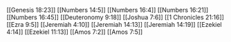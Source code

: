 [[Genesis 18:23]]
[[Numbers 14:5]]
[[Numbers 16:4]]
[[Numbers 16:21]]
[[Numbers 16:45]]
[[Deuteronomy 9:18]]
[[Joshua 7:6]]
[[1 Chronicles 21:16]]
[[Ezra 9:5]]
[[Jeremiah 4:10]]
[[Jeremiah 14:13]]
[[Jeremiah 14:19]]
[[Ezekiel 4:14]]
[[Ezekiel 11:13]]
[[Amos 7:2]]
[[Amos 7:5]]

